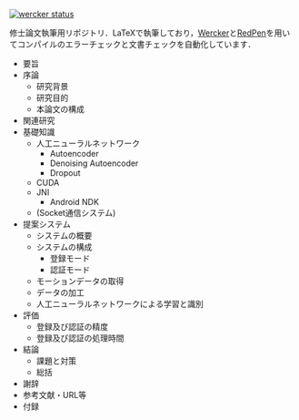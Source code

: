 [![wercker status](https://app.wercker.com/status/438554d6a8aa9c2c16dbdb7c1123589e/s/master "wercker status")](https://app.wercker.com/project/byKey/438554d6a8aa9c2c16dbdb7c1123589e)

修士論文執筆用リポジトリ．LaTeXで執筆しており，[Wercker](https://app.wercker.com)と[RedPen](https://github.com/redpen-cc/redpen)を用いてコンパイルのエラーチェックと文書チェックを自動化しています．

* 要旨
* 序論
  * 研究背景
  * 研究目的
  * 本論文の構成
* 関連研究
* 基礎知識
  * 人工ニューラルネットワーク
    * Autoencoder
    * Denoising Autoencoder
    * Dropout
  * CUDA
  * JNI
    * Android NDK
  * (Socket通信システム)
* 提案システム
  * システムの概要
  * システムの構成
    * 登録モード
    * 認証モード
  * モーションデータの取得
  * データの加工
  * 人工ニューラルネットワークによる学習と識別
* 評価
  * 登録及び認証の精度
  * 登録及び認証の処理時間
* 結論
  * 課題と対策
  * 総括
* 謝辞
* 参考文献・URL等
* 付録
